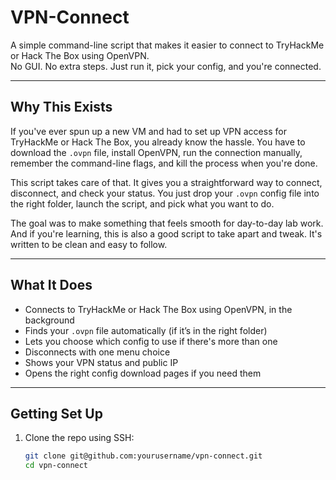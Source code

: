 # VPN-Connect

A simple command-line script that makes it easier to connect to TryHackMe or Hack The Box using OpenVPN.  
No GUI. No extra steps. Just run it, pick your config, and you're connected.

---

## Why This Exists

If you've ever spun up a new VM and had to set up VPN access for TryHackMe or Hack The Box, you already know the hassle. You have to download the `.ovpn` file, install OpenVPN, run the connection manually, remember the command-line flags, and kill the process when you're done.

This script takes care of that. It gives you a straightforward way to connect, disconnect, and check your status. You just drop your `.ovpn` config file into the right folder, launch the script, and pick what you want to do.

The goal was to make something that feels smooth for day-to-day lab work. And if you're learning, this is also a good script to take apart and tweak. It's written to be clean and easy to follow.

---

## What It Does

- Connects to TryHackMe or Hack The Box using OpenVPN, in the background
- Finds your `.ovpn` file automatically (if it’s in the right folder)
- Lets you choose which config to use if there's more than one
- Disconnects with one menu choice
- Shows your VPN status and public IP
- Opens the right config download pages if you need them

---

## Getting Set Up

1. Clone the repo using SSH:
   ```bash
   git clone git@github.com:yourusername/vpn-connect.git
   cd vpn-connect

